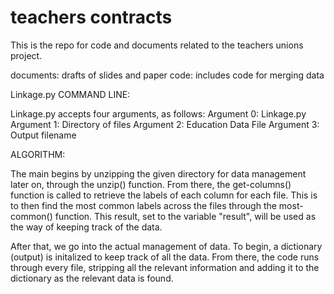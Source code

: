 # teachers contracts
This is the repo for code and documents related to the teachers unions project.

documents: drafts of slides and paper
code: includes code for merging data

Linkage.py
COMMAND LINE:

Linkage.py accepts four arguments, as follows:
Argument 0: Linkage.py Argument 1: Directory of files Argument 2: Education Data File Argument 3: Output filename

ALGORITHM:

The main begins by unzipping the given directory for data management later on, through the unzip() function. From there, the get-columns() function is called to retrieve the labels of each column for each file. This is to then find the most common labels across the files through the most-common() function. This result, set to the variable "result", will be used as the way of keeping track of the data.

After that, we go into the actual management of data. To begin, a dictionary (output) is initalized to keep track of all the data. From there, the code runs through every file, stripping all the relevant information and adding it to the dictionary as the relevant data is found.
